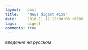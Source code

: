```yaml
---
layout:   post
title:    "News digest #159"
date:     2018-11-12 12:00:00 +0200
tags:     digest
comments: true
---
```


_введение на русском_
